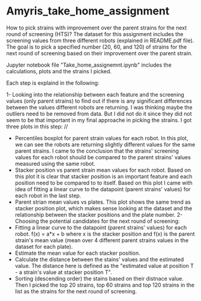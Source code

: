 # Amyris_take_home_assignment
How to pick strains with improvement over the parent strains for the next round of screening (HTS)?
The dataset for this assignment includes the screening values from three different robots (explained in README.pdf file). The goal is to pick a specified number (20, 60, and 120) of strains for the next round of screening based on their improvement over the parent strain.

Jupyter notebook file "Take_home_assignemnt.ipynb" includes the calculations, plots and the strains I picked. 

Each step is explaind in the following: 

1- Looking into the relationship between each feature and the screening values (only parent strains) to find out if there is any significant differences between the values different robots are returning. I was thinking maybe the outliers need to be removed from data. But I did not do it since they did not seem to be that important in my final approache in picking the strains. I got three plots in this step: //
- Percentiles boxplot for parent strain values for each robot. In this plot, we can see the robots are returning slightly different values for the same parent strains. I came to the conclusion that the strains' screening values for each robot should be compared to the parent strains' values measured using the same robot. 
- Stacker position vs parent strain mean values for each robot. Based on this plot it is clear that stacker position is an important feature and each position need to be compared to to itself. Based on this plot I came with idea of fitting a linear curve to the datapoint (parent strains' values) for each robot in the last step.
- Parent strian mean values vs plates. This plot shows the same trend as stacker position plot, which makes sense looking at the dataset and the relationship between the stacker positions and the plate number. 
2- Choosing the potential candidates for the next round of screening: 
- Fitting a linear curve to the datapoint (parent strains' values) for each robot. f(x) = a*x + b where x is the stacker position and f(x) is the parent strain's mean value (mean over 4 different parent strains values in the dataset for each plate). 
- Estimate the mean value for each stacker position.
- Calculate the distance between the stains' values and the estimated value. The distance here is defined as the "estimated value at position T - a strain's value at stacker position T".
- Sorting (descending order) the stains based on their distnace value. Then I picked the top 20 strains, top 60 strains and top 120 strains in the list as the strains for the next round of screening. 

